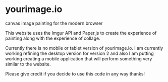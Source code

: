 yourimage.io
============

canvas image painting for the modern browser

This website uses the Imgur API and Paper.js to create the experience of painting along with the experience of collage.

Currently there is no mobile or tablet version of yourimage.io. I am currently working refining the desktop version for version 2 and also I am putting working creating a mobile application that will perform something very similar to the website.

Please give credit if you decide to use this code in any way thanks!




